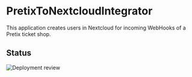 # PretixToNextcloudIntegrator
This application creates users in Nextcloud for incoming WebHooks of a Pretix ticket shop.

## Status
![Deployment review](https://github.com/derBobby/PretixToNextcloudIntegrator/actions/workflows/cd.yml/badge.svg)
